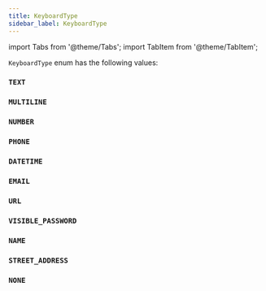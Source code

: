 ```yaml
---
title: KeyboardType
sidebar_label: KeyboardType
---
```

import Tabs from '@theme/Tabs';
import TabItem from '@theme/TabItem';

`KeyboardType` enum has the following values:

### `TEXT`
### `MULTILINE`
### `NUMBER`
### `PHONE`
### `DATETIME`
### `EMAIL`
### `URL`
### `VISIBLE_PASSWORD`
### `NAME`
### `STREET_ADDRESS`
### `NONE`